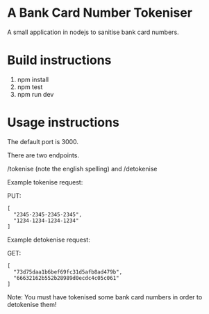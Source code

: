 # A Bank Card Number Tokeniser
A small application in nodejs to sanitise bank card numbers.

# Build instructions

1. npm install
2. npm test
3. npm run dev

# Usage instructions

The default port is 3000. 

There are two endpoints. 

/tokenise (note the english spelling) and /detokenise 

Example tokenise request: 

PUT: 

```
[
  "2345-2345-2345-2345",
  "1234-1234-1234-1234"
]
```

Example detokenise request: 

GET:

```
[
  "73d75daa1b6bef69fc31d5afb8ad479b",
  "66632162b552b28989d0ecdc4c05c061"
]
```

Note: You must have tokenised some bank card numbers in order to detokenise them!


